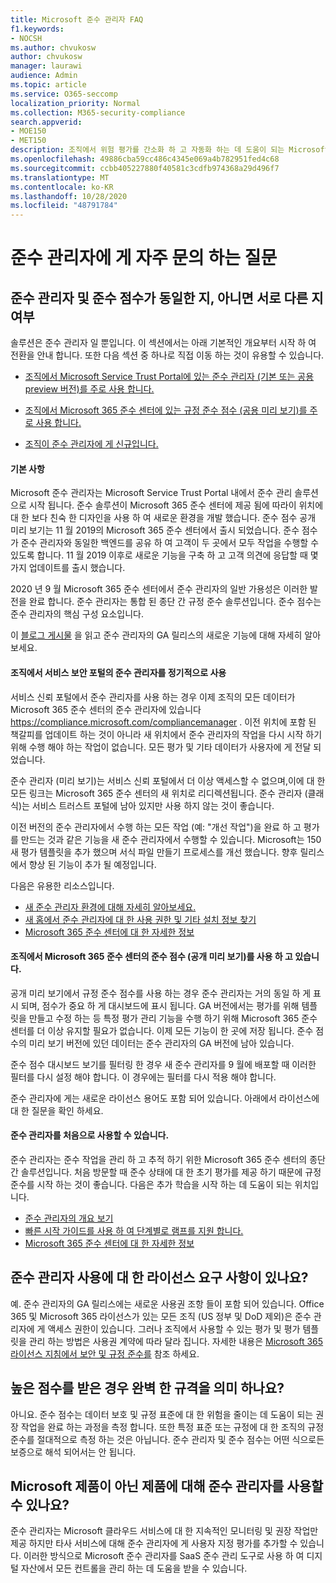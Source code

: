 ```yaml
---
title: Microsoft 준수 관리자 FAQ
f1.keywords:
- NOCSH
ms.author: chvukosw
author: chvukosw
manager: laurawi
audience: Admin
ms.topic: article
ms.service: O365-seccomp
localization_priority: Normal
ms.collection: M365-security-compliance
search.appverid:
- MOE150
- MET150
description: 조직에서 위험 평가를 간소화 하 고 자동화 하는 데 도움이 되는 Microsoft 준수 관리자에 대 한 질문과 대답을 확인할 수 있습니다.
ms.openlocfilehash: 49886cba59cc486c4345e069a4b782951fed4c68
ms.sourcegitcommit: ccbb405227880f40581c3cdfb974368a29d496f7
ms.translationtype: MT
ms.contentlocale: ko-KR
ms.lasthandoff: 10/28/2020
ms.locfileid: "48791784"
---
```

# <a name="compliance-manager-frequently-asked-questions"></a>준수 관리자에 게 자주 문의 하는 질문

## <a name="is-compliance-manager-and-compliance-score-the-same-thing-or-are-they-different"></a>준수 관리자 및 준수 점수가 동일한 지, 아니면 서로 다른 지 여부

솔루션은 준수 관리자 일 뿐입니다. 이 섹션에서는 아래 기본적인 개요부터 시작 하 여 전환을 안내 합니다. 또한 다음 섹션 중 하나로 직접 이동 하는 것이 유용할 수 있습니다.

- [조직에서 Microsoft Service Trust Portal에 있는 준수 관리자 (기본 또는 공용 preview 버전)를 주로 사용 합니다.](#your-organization-regularly-used-compliance-manager-in-the-service-trust-portal)

- [조직에서 Microsoft 365 준수 센터에 있는 규정 준수 점수 (공용 미리 보기)를 주로 사용 합니다.](#your-organization-used-compliance-score-public-preview-in-the-microsoft-365-compliance-center)

- [조직이 준수 관리자에 게 신규입니다.](#youre-new-to-compliance-manager
)
#### <a name="the-basics"></a>기본 사항

Microsoft 준수 관리자는 Microsoft Service Trust Portal 내에서 준수 관리 솔루션으로 시작 됩니다.  준수 솔루션이 Microsoft 365 준수 센터에 제공 됨에 따라이 위치에 대 한 보다 친숙 한 디자인을 사용 하 여 새로운 환경을 개발 했습니다. 준수 점수 공개 미리 보기는 11 월 2019의 Microsoft 365 준수 센터에서 출시 되었습니다. 준수 점수가 준수 관리자와 동일한 백엔드를 공유 하 여 고객이 두 곳에서 모두 작업을 수행할 수 있도록 합니다. 11 월 2019 이후로 새로운 기능을 구축 하 고 고객 의견에 응답할 때 몇 가지 업데이트를 출시 했습니다.

2020 년 9 월 Microsoft 365 준수 센터에서 준수 관리자의 일반 가용성은 이러한 발전을 완료 합니다. 준수 관리자는 통합 된 종단 간 규정 준수 솔루션입니다. 준수 점수는 준수 관리자의 핵심 구성 요소입니다.

이 [블로그 게시물](https://aka.ms/compliancemanager/GAblog) 을 읽고 준수 관리자의 GA 릴리스의 새로운 기능에 대해 자세히 알아보세요.

#### <a name="your-organization-regularly-used-compliance-manager-in-the-service-trust-portal"></a>조직에서 서비스 보안 포털의 준수 관리자를 정기적으로 사용

서비스 신뢰 포털에서 준수 관리자를 사용 하는 경우 이제 조직의 모든 데이터가 Microsoft 365 준수 센터의 준수 관리자에 있습니다 https://compliance.microsoft.com/compliancemanager . 이전 위치에 포함 된 책갈피를 업데이트 하는 것이 아니라 새 위치에서 준수 관리자의 작업을 다시 시작 하기 위해 수행 해야 하는 작업이 없습니다. 모든 평가 및 기타 데이터가 사용자에 게 전달 되었습니다.

준수 관리자 (미리 보기)는 서비스 신뢰 포털에서 더 이상 액세스할 수 없으며,이에 대 한 모든 링크는 Microsoft 365 준수 센터의 새 위치로 리디렉션됩니다. 준수 관리자 (클래식)는 서비스 트러스트 포털에 남아 있지만 사용 하지 않는 것이 좋습니다.

이전 버전의 준수 관리자에서 수행 하는 모든 작업 (예: "개선 작업")을 완료 하 고 평가를 만드는 것과 같은 기능을 새 준수 관리자에서 수행할 수 있습니다. Microsoft는 150 새 평가 템플릿을 추가 했으며 서식 파일 만들기 프로세스를 개선 했습니다. 향후 릴리스에서 향상 된 기능이 추가 될 예정입니다.

다음은 유용한 리소스입니다.

- [새 준수 관리자 환경에 대해 자세히 알아보세요.](compliance-manager-setup.md#understand-the-compliance-manager-dashboard)
- [새 홈에서 준수 관리자에 대 한 사용 권한 및 기타 설치 정보 찾기](compliance-manager-setup.md#who-can-access-compliance-manager)
- [Microsoft 365 준수 센터에 대 한 자세한 정보](microsoft-365-compliance-center.md)

#### <a name="your-organization-used-compliance-score-public-preview-in-the-microsoft-365-compliance-center"></a>조직에서 Microsoft 365 준수 센터의 준수 점수 (공개 미리 보기)를 사용 하 고 있습니다.

공개 미리 보기에서 규정 준수 점수를 사용 하는 경우 준수 관리자는 거의 동일 하 게 표시 되며, 점수가 중요 하 게 대시보드에 표시 됩니다. GA 버전에서는 평가를 위해 템플릿을 만들고 수정 하는 등 특정 평가 관리 기능을 수행 하기 위해 Microsoft 365 준수 센터를 더 이상 유지할 필요가 없습니다. 이제 모든 기능이 한 곳에 저장 됩니다. 준수 점수의 미리 보기 버전에 있던 데이터는 준수 관리자의 GA 버전에 남아 있습니다.

준수 점수 대시보드 보기를 필터링 한 경우 새 준수 관리자를 9 월에 배포할 때 이러한 필터를 다시 설정 해야 합니다. 이 경우에는 필터를 다시 적용 해야 합니다.

준수 관리자에 게는 새로운 라이선스 용어도 포함 되어 있습니다. 아래에서 라이선스에 대 한 질문을 확인 하세요.

#### <a name="youre-new-to-compliance-manager"></a>준수 관리자를 처음으로 사용할 수 있습니다.

준수 관리자는 준수 작업을 관리 하 고 추적 하기 위한 Microsoft 365 준수 센터의 종단 간 솔루션입니다. 처음 방문할 때 준수 상태에 대 한 초기 평가를 제공 하기 때문에 규정 준수를 시작 하는 것이 좋습니다. 다음은 추가 학습을 시작 하는 데 도움이 되는 위치입니다.

- [준수 관리자의 개요 보기](compliance-manager.md)
- [빠른 시작 가이드를 사용 하 여 단계별로 램프를 지원 합니다.](compliance-manager-quickstart.md)
- [Microsoft 365 준수 센터에 대 한 자세한 정보](microsoft-365-compliance-center.md)

## <a name="are-there-licensing-requirements-for-using-compliance-manager"></a>준수 관리자 사용에 대 한 라이선스 요구 사항이 있나요?

예. 준수 관리자의 GA 릴리스에는 새로운 사용권 조항 들이 포함 되어 있습니다. Office 365 및 Microsoft 365 라이선스가 있는 모든 조직 (US 정부 및 DoD 제외)은 준수 관리자에 게 액세스 권한이 있습니다. 그러나 조직에서 사용할 수 있는 평가 및 평가 템플릿을 관리 하는 방법은 사용권 계약에 따라 달라 집니다. 자세한 내용은 [Microsoft 365 라이선스 지침에서 보안 및 규정 준수를](https://go.microsoft.com/fwlink/?linkid=2132371) 참조 하세요.

## <a name="if-i-have-a-high-score-does-it-mean-im-fully-compliant"></a>높은 점수를 받은 경우 완벽 한 규격을 의미 하나요?

아니요. 준수 점수는 데이터 보호 및 규정 표준에 대 한 위험을 줄이는 데 도움이 되는 권장 작업을 완료 하는 과정을 측정 합니다. 또한 특정 표준 또는 규정에 대 한 조직의 규정 준수를 절대적으로 측정 하는 것은 아닙니다. 준수 관리자 및 준수 점수는 어떤 식으로든 보증으로 해석 되어서는 안 됩니다.

## <a name="can-i-use-compliance-manager-for-non-microsoft-products"></a>Microsoft 제품이 아닌 제품에 대해 준수 관리자를 사용할 수 있나요?

준수 관리자는 Microsoft 클라우드 서비스에 대 한 지속적인 모니터링 및 권장 작업만 제공 하지만 타사 서비스에 대해 준수 관리자에 게 사용자 지정 평가를 추가할 수 있습니다. 이러한 방식으로 Microsoft 준수 관리자를 SaaS 준수 관리 도구로 사용 하 여 디지털 자산에서 모든 컨트롤을 관리 하는 데 도움을 받을 수 있습니다.